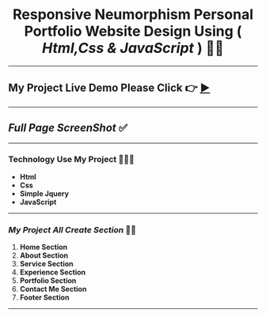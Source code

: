 # <center>Responsive Neumorphism Personal Portfolio Website Design Using ( ***Html,Css & JavaScript*** ) 👩‍💻 </center>
***
## My Project Live Demo Please Click 👉 [▶](https://saikatsantra/ResponsiveNeumorphismPersonalPortfolio/ 'Click For Live Project Demo')
***
## *Full Page ScreenShot* ✅
<!-- ![responsiveNess](https://user-images.githubusercontent.com/106918656/200102595-c0c0ef38-48fa-4245-ae16-f1658694cba3.png) -->

***

### **Technology Use My Project** 👩🏾‍💻

- **Html**
- **Css**
- **Simple Jquery**
- **JavaScript**
***
### *My Project All Create Section* 👵🏿

1. **Home Section**
2. **About Section**
3. **Service Section**
4. **Experience Section**
5. **Portfolio Section**
6. **Contact Me Section**
7. **Footer Section**
***
